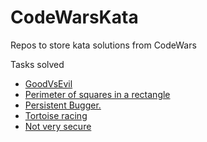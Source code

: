 # CodeWarsKata
Repos to store kata solutions from CodeWars


Tasks solved

- [GoodVsEvil](https://www.codewars.com/kata/52761ee4cffbc69732000738/java)
- [Perimeter of squares in a rectangle](https://www.codewars.com/kata/559a28007caad2ac4e000083)
- [Persistent Bugger.](https://www.codewars.com/kata/55bf01e5a717a0d57e0000ec)
- [Tortoise racing](https://www.codewars.com/kata/55e2adece53b4cdcb900006c/train/)
- [Not very secure](https://www.codewars.com/kata/526dbd6c8c0eb53254000110)
